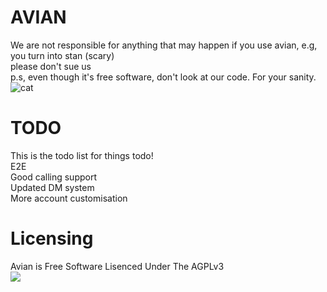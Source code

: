 # AVIAN
We are not responsible for anything that may happen if you use avian, e.g, you turn into stan (scary)
<br>
please don't sue us
<br>
p.s, even though it's free software, don't look at our code. For your sanity.<br>
<img src="https://media.tenor.com/images/514bb71e0b07434490040567e4761357/tenor.gif" alt="cat">
<br>
# TODO
This is the todo list for things todo!
<br>
E2E
<br>
Good calling support
<br>
Updated DM system
<br>
More account customisation<br>
# Licensing
Avian is Free Software Lisenced Under The AGPLv3
<br>
<img src="https://www.gnu.org/graphics/agplv3-with-text-162x68.png">
